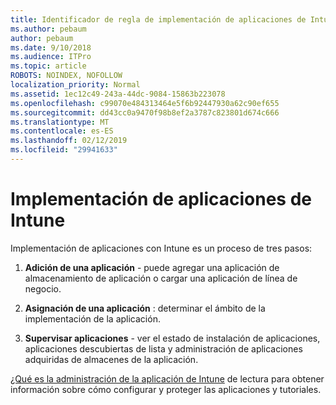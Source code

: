 ```yaml
---
title: Identificador de regla de implementación de aplicaciones de Intune 991
ms.author: pebaum
author: pebaum
ms.date: 9/10/2018
ms.audience: ITPro
ms.topic: article
ROBOTS: NOINDEX, NOFOLLOW
localization_priority: Normal
ms.assetid: 1ec12c49-243a-44dc-9084-15863b223078
ms.openlocfilehash: c99070e484313464e5f6b92447930a62c90ef655
ms.sourcegitcommit: dd43cc0a9470f98b8ef2a3787c823801d674c666
ms.translationtype: MT
ms.contentlocale: es-ES
ms.lasthandoff: 02/12/2019
ms.locfileid: "29941633"
---
```

# <a name="intune-app-deployment"></a>Implementación de aplicaciones de Intune

Implementación de aplicaciones con Intune es un proceso de tres pasos:
  
1. **Adición de una aplicación** - puede agregar una aplicación de almacenamiento de aplicación o cargar una aplicación de línea de negocio. 
    
2. **Asignación de una aplicación** : determinar el ámbito de la implementación de la aplicación. 
    
3. **Supervisar aplicaciones** - ver el estado de instalación de aplicaciones, aplicaciones descubiertas de lista y administración de aplicaciones adquiridas de almacenes de la aplicación. 
    
[¿Qué es la administración de la aplicación de Intune](https://docs.microsoft.com/intune/app-management) de lectura para obtener información sobre cómo configurar y proteger las aplicaciones y tutoriales. 
  

